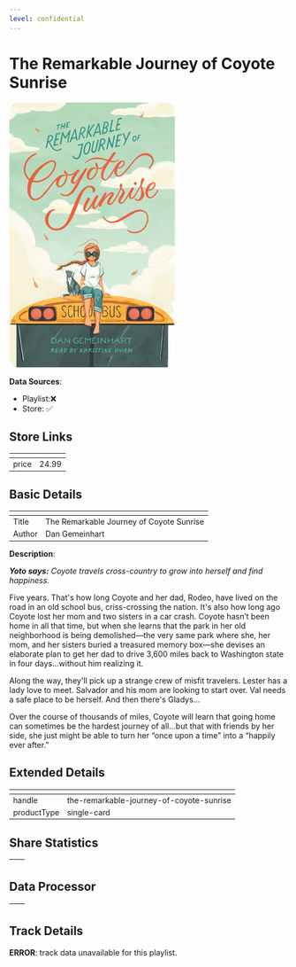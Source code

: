 ```yaml
---
level: confidential
---
```

# The Remarkable Journey of Coyote Sunrise

![card_[iNLF6].png](../../img/cards/card_[iNLF6].png)

**Data Sources**: 

- Playlist:❌
- Store: ✅


## Store Links

| <!-- --> | <!-- --> |
| - | - |
| price | 24.99 |


## Basic Details

| <!-- --> | <!-- --> |
| - | - |
| Title | The Remarkable Journey of Coyote Sunrise |
| Author | Dan Gemeinhart |

**Description**:

_**Yoto says:** Coyote travels cross-country to grow into herself and find happiness._

Five years. That's how long Coyote and her dad, Rodeo, have lived on the road in an old school bus, criss-crossing the nation. It's also how long ago Coyote lost her mom and two sisters in a car crash. Coyote hasn’t been home in all that time, but when she learns that the park in her old neighborhood is being demolished—the very same park where she, her mom, and her sisters buried a treasured memory box—she devises an elaborate plan to get her dad to drive 3,600 miles back to Washington state in four days...without him realizing it.

Along the way, they'll pick up a strange crew of misfit travelers. Lester has a lady love to meet. Salvador and his mom are looking to start over. Val needs a safe place to be herself. And then there's Gladys...

Over the course of thousands of miles, Coyote will learn that going home can sometimes be the hardest journey of all...but that with friends by her side, she just might be able to turn her “once upon a time” into a “happily ever after.”


## Extended Details

| <!-- --> | <!-- --> |
| - | - |
| handle | the-remarkable-journey-of-coyote-sunrise |
| productType | single-card |


## Share Statistics

| <!-- --> | <!-- --> |
| - | - |


## Data Processor

| <!-- --> | <!-- --> |
| - | - |


## Track Details

**ERROR**: track data unavailable for this playlist.
